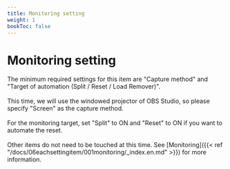 ```yaml
---
title: Monitoring setting
weight: 1
bookToc: false
---
```


# Monitoring setting

The minimum required settings for this item are "Capture method" and "Target of automation (Split / Reset / Load Remover)".\
\
This time, we will use the windowed projector of OBS Studio, so please specify "Screen" as the capture method.\
\
For the monitoring target, set "Split" to ON and "Reset" to ON if you want to automate the reset.\
\
Other items do not need to be touched at this time. See [Monitoring]({{< ref "/docs/06eachsettingitem/001monitoring/_index.en.md" >}}) for more information.